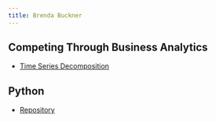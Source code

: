 ```yaml
---
title: Brenda Buckner
---
```


## Competing Through Business Analytics

- [Time Series Decomposition](/timeseries/index.md)

## Python

- [Repository](https://github.com/brendabuckner/Sample)

